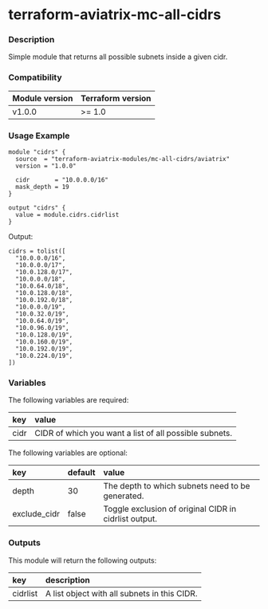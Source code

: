 # terraform-aviatrix-mc-all-cidrs

### Description
Simple module that returns all possible subnets inside a given cidr.

### Compatibility
Module version | Terraform version
:--- | :---
v1.0.0 | >= 1.0

### Usage Example
```hcl
module "cidrs" {
  source  = "terraform-aviatrix-modules/mc-all-cidrs/aviatrix"
  version = "1.0.0"

  cidr       = "10.0.0.0/16"
  mask_depth = 19
}

output "cidrs" {
  value = module.cidrs.cidrlist
}

```

Output:
```
cidrs = tolist([
  "10.0.0.0/16",
  "10.0.0.0/17",
  "10.0.128.0/17",
  "10.0.0.0/18",
  "10.0.64.0/18",
  "10.0.128.0/18",
  "10.0.192.0/18",
  "10.0.0.0/19",
  "10.0.32.0/19",
  "10.0.64.0/19",
  "10.0.96.0/19",
  "10.0.128.0/19",
  "10.0.160.0/19",
  "10.0.192.0/19",
  "10.0.224.0/19",
])
```

### Variables
The following variables are required:

key | value
:--- | :---
cidr | CIDR of which you want a list of all possible subnets.

The following variables are optional:

key | default | value 
:---|:---|:---
depth | 30 | The depth to which subnets need to be generated.
exclude_cidr | false | Toggle exclusion of original CIDR in cidrlist output.

### Outputs
This module will return the following outputs:

key | description
:---|:---
cidrlist | A list object with all subnets in this CIDR.
